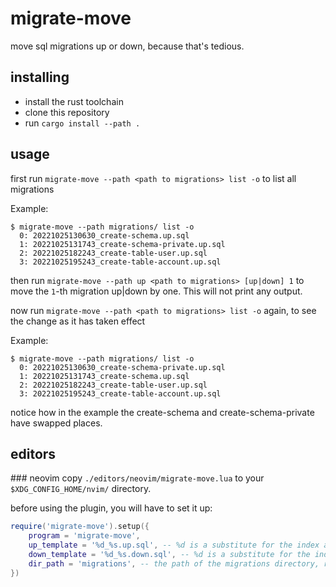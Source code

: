# migrate-move

move sql migrations up or down, because that's tedious.

## installing

- install the rust toolchain
- clone this repository
- run `cargo install --path .`

## usage

first run `migrate-move --path <path to migrations> list -o` to list all migrations

Example:

```
$ migrate-move --path migrations/ list -o
  0: 20221025130630_create-schema.up.sql
  1: 20221025131743_create-schema-private.up.sql
  2: 20221025182243_create-table-user.up.sql
  3: 20221025195243_create-table-account.up.sql
```

then run `migrate-move --path up <path to migrations> [up|down] 1` to move the `1`-th migration up|down by one.
This will not print any output.

now run `migrate-move --path <path to migrations> list -o` again, to see the change as it has taken effect

Example:

```
$ migrate-move --path migrations/ list -o
  0: 20221025130630_create-schema-private.up.sql
  1: 20221025131743_create-schema.up.sql
  2: 20221025182243_create-table-user.up.sql
  3: 20221025195243_create-table-account.up.sql
```

notice how in the example the create-schema and create-schema-private have swapped places.

## editors

### neovim
copy `./editors/neovim/migrate-move.lua` to your `$XDG_CONFIG_HOME/nvim/` directory.

before using the plugin, you will have to set it up:

```lua
require('migrate-move').setup({
    program = 'migrate-move',
    up_template = '%d_%s.up.sql', -- %d is a substitute for the index and %s for the name.
    down_template = '%d_%s.down.sql', -- %d is a substitute for the index and %s for the name.
    dir_path = 'migrations', -- the path of the migrations directory, relative to your working dir
})
```
